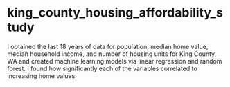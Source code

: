 # king_county_housing_affordability_study
I obtained the last 18 years of data for population, median home value, median household income, and number of housing units for King County, WA and created machine learning models via linear regression and random forest. I found how significantly each of the variables correlated to increasing home values.

